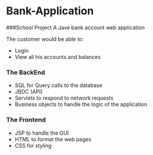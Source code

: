 # Bank-Application

###School Project
A Jave bank account web application

The customer would be able to:
- Login 
- View all his accounts and balances 

### The BackEnd 
- SQL for Query calls to the database
- JBDC (API)
- Servlets to respond to network requests
- Business objects to handle the logic of the application

### The Frontend
- JSP to handle the GUI
- HTML to format the web pages
- CSS for styling

